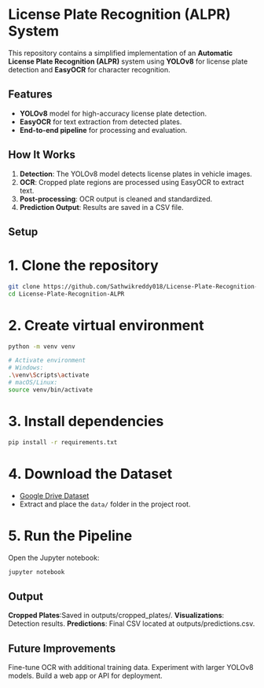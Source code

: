 # **License Plate Recognition (ALPR) System**

This repository contains a simplified implementation of an **Automatic License Plate Recognition (ALPR)** system using **YOLOv8** for license plate detection and **EasyOCR** for character recognition.

## **Features**

- **YOLOv8** model for high-accuracy license plate detection.
- **EasyOCR** for text extraction from detected plates.
- **End-to-end pipeline** for processing and evaluation.

## **How It Works**

1. **Detection**: The YOLOv8 model detects license plates in vehicle images.  
2. **OCR**: Cropped plate regions are processed using EasyOCR to extract text.  
3. **Post-processing**: OCR output is cleaned and standardized.  
4. **Prediction Output**: Results are saved in a CSV file.

## **Setup**

#  1. Clone the repository
```bash
git clone https://github.com/Sathwikreddy018/License-Plate-Recognition-ALPR.git
cd License-Plate-Recognition-ALPR
``` 

# 2. Create virtual environment
```bash
python -m venv venv

# Activate environment
# Windows:
.\venv\Scripts\activate
# macOS/Linux:
source venv/bin/activate
```

# 3. Install dependencies
```bash
pip install -r requirements.txt
```

# 4. Download the Dataset
- [Google Drive Dataset](https://drive.google.com/drive/folders/1ThHnUQjkCNTOKXnvySVfpHZxZbYsFfMQ)  
- Extract and place the `data/` folder in the project root.

# 5. Run the Pipeline
Open the Jupyter notebook:
```bash
jupyter notebook
```

## **Output**

**Cropped Plates**:Saved in outputs/cropped_plates/.
**Visualizations**: Detection results.
**Predictions**: Final CSV located at outputs/predictions.csv.

## **Future Improvements**

Fine-tune OCR with additional training data.
Experiment with larger YOLOv8 models.
Build a web app or API for deployment.






